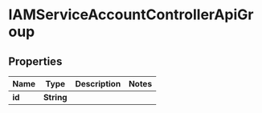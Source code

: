 

# IAMServiceAccountControllerApiGroup


## Properties

| Name | Type | Description | Notes |
|------------ | ------------- | ------------- | -------------|
|**id** | **String** |  |  |



